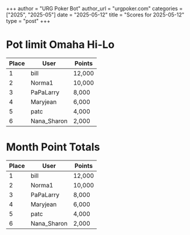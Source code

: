 +++
author = "URG Poker Bot"
author_url = "urgpoker.com"
categories = ["2025", "2025-05"]
date = "2025-05-12"
title = "Scores for 2025-05-12"
type = "post"
+++
# Pot limit Omaha Hi-Lo

| Place | User | Points |
|-------|------|--------|
| 1 | bill | 12,000 |
| 2 | Norma1 | 10,000 |
| 3 | PaPaLarry | 8,000 |
| 4 | Maryjean | 6,000 |
| 5 | patc | 4,000 |
| 6 | Nana_Sharon | 2,000 |

# Month Point Totals

| Place | User | Points |
|-------|------|--------|
| 1 | bill | 12,000 |
| 2 | Norma1 | 10,000 |
| 3 | PaPaLarry | 8,000 |
| 4 | Maryjean | 6,000 |
| 5 | patc | 4,000 |
| 6 | Nana_Sharon | 2,000 |
